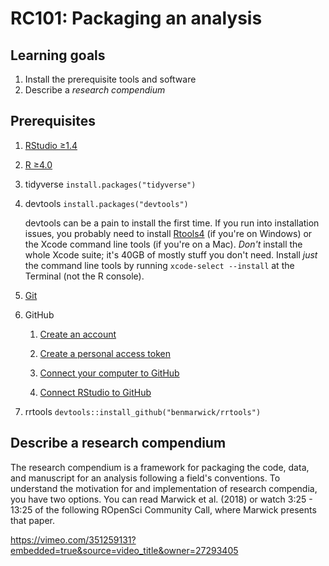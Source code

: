 # RC101: Packaging an analysis

## Learning goals

1.  Install the prerequisite tools and software
2.  Describe a *research compendium*

## Prerequisites

1.  [RStudio ≥1.4](https://www.rstudio.com/products/rstudio/download/)

2.  [R ≥4.0](https://cran.r-project.org/)

3.  tidyverse `install.packages("tidyverse")`

4.  devtools `install.packages("devtools")`

    devtools can be a pain to install the first time. If you run into installation issues, you probably need to install [Rtools4](https://cran.r-project.org/bin/windows/Rtools/) (if you're on Windows) or the Xcode command line tools (if you're on a Mac). *Don't* install the whole Xcode suite; it's 40GB of mostly stuff you don't need. Install *just* the command line tools by running `xcode-select --install` at the Terminal (not the R console).

5.  [Git](https://happygitwithr.com/install-git.html)

6.  GitHub

    1.  [Create an account](https://github.com/join)

    2.  [Create a personal access token](https://happygitwithr.com/https-pat.html)

    3.  [Connect your computer to GitHub](https://happygitwithr.com/push-pull-github.html)

    4.  [Connect RStudio to GitHub](https://happygitwithr.com/rstudio-git-github.html)

7.  rrtools `devtools::install_github("benmarwick/rrtools")`

## Describe a research compendium

The research compendium is a framework for packaging the code, data, and manuscript for an analysis following a field's conventions. To understand the motivation for and implementation of research compendia, you have two options. You can read Marwick et al. (2018) or watch 3:25 - 13:25 of the following ROpenSci Community Call, where Marwick presents that paper.

<https://vimeo.com/351259131?embedded=true&source=video_title&owner=27293405>
